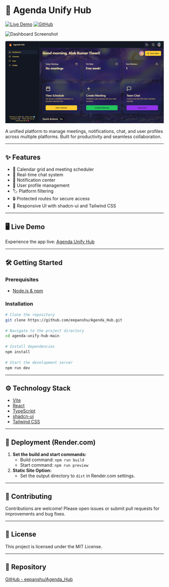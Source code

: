 # 🚀 Agenda Unify Hub

[![Live Demo](https://img.shields.io/badge/Live-Demo-green)](https://agenda-hub-29cdf.web.app/)
[![GitHub](https://img.shields.io/github/stars/eepanshu/Agenda_Hub?style=social)](https://github.com/eepanshu/Agenda_Hub)

![Dashboard Screenshot](./assets/dashboard-screenshot.png)

![Demo](./assets/demo.png)

A unified platform to manage meetings, notifications, chat, and user profiles across multiple platforms. Built for productivity and seamless collaboration.

---

## ✨ Features
- 📅 Calendar grid and meeting scheduler
- 💬 Real-time chat system
- 🔔 Notification center
- 👤 User profile management
- 🏷️ Platform filtering
- 🔒 Protected routes for secure access
- 📱 Responsive UI with shadcn-ui and Tailwind CSS

---

## 🖥️ Live Demo
Experience the app live: [Agenda Unify Hub](https://agenda-hub-29cdf.web.app/)

---

## 🛠️ Getting Started

### Prerequisites
- [Node.js & npm](https://nodejs.org/)

### Installation
```sh
# Clone the repository
git clone https://github.com/eepanshu/Agenda_Hub.git

# Navigate to the project directory
cd agenda-unify-hub-main

# Install dependencies
npm install

# Start the development server
npm run dev
```

---

## ⚙️ Technology Stack
- [Vite](https://vitejs.dev/)
- [React](https://react.dev/)
- [TypeScript](https://www.typescriptlang.org/)
- [shadcn-ui](https://ui.shadcn.com/)
- [Tailwind CSS](https://tailwindcss.com/)

---

## 🚀 Deployment (Render.com)
1. **Set the build and start commands:**
   - Build command: `npm run build`
   - Start command: `npm run preview`
2. **Static Site Option:**
   - Set the output directory to `dist` in Render.com settings.

---

## 🤝 Contributing
Contributions are welcome! Please open issues or submit pull requests for improvements and bug fixes.

---

## 📄 License
This project is licensed under the MIT License.

---

## 🔗 Repository
[GitHub - eepanshu/Agenda_Hub](https://github.com/eepanshu/Agenda_Hub)
